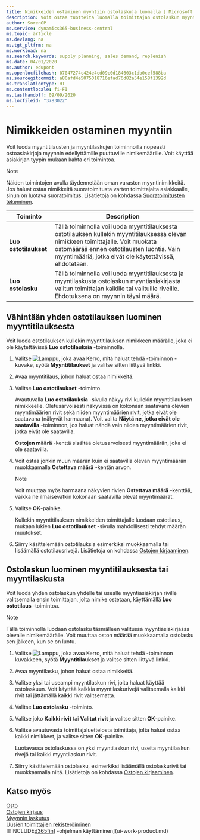```yaml
---
title: Nimikkeiden ostaminen myyntiin ostolaskuja luomalla | Microsoft Docs
description: Voit ostaa tuotteita luomalla toimittajan ostolaskun myyntilaskusta.
author: SorenGP
ms.service: dynamics365-business-central
ms.topic: article
ms.devlang: na
ms.tgt_pltfrm: na
ms.workload: na
ms.search.keywords: supply planning, sales demand, replenish
ms.date: 04/01/2020
ms.author: edupont
ms.openlocfilehash: 07047274c424e4cd09c0d184603c1db0cef588ba
ms.sourcegitcommit: a80afd4e5075018716efad76d82a54e158f1392d
ms.translationtype: HT
ms.contentlocale: fi-FI
ms.lasthandoff: 09/09/2020
ms.locfileid: "3783022"
---
```

# <a name="purchase-items-for-a-sale"></a>Nimikkeiden ostaminen myyntiin
Voit luoda myyntitilausten ja myyntilaskujen toiminnoilla nopeasti ostoasiakirjoja myynnin edellyttämille puuttuville nimikemäärille. Voit käyttää asiakirjan tyypin mukaan kahta eri toimintoa.

> [!Note]
> Näiden toimintojen avulla täydennetään oman varaston myyntinimikkeitä. Jos haluat ostaa nimikkeitä suoratoimitusta varten toimittajalta asiakkaalle, sinun on luotava suoratoimitus. Lisätietoja on kohdassa [Suoratoimitusten tekeminen](sales-how-drop-shipment.md).   

|Toiminto|Description|
|--------|-----------|
|**Luo ostotilaukset**|Tällä toiminnolla voi luoda myyntitilauksesta ostotilauksen kullekin myyntitilauksessa olevan nimikkeen toimittajalle. Voit muokata ostomäärää ennen ostotilausten luontia. Vain myyntimääriä, jotka eivät ole käytettävissä, ehdotetaan.
|**Luo ostolasku**|Tällä toiminnolla voi luoda myyntitilauksesta ja myyntilaskusta ostolaskun myyntiasiakirjasta valitun toimittajan kaikille tai valituille riveille. Ehdotuksena on myynnin täysi määrä.|

## <a name="to-create-one-or-more-purchase-orders-from-a-sales-order"></a>Vähintään yhden ostotilauksen luominen myyntitilauksesta
Voit luoda ostotilauksen kullekin myyntitilauksen nimikkeen määrälle, joka ei ole käytettävissä **Luo ostotilauksia** -toiminnolla.

1. Valitse ![Lamppu, joka avaa Kerro, mitä haluat tehdä -toiminnon](media/ui-search/search_small.png "Kerro, mitä haluat tehdä") -kuvake, syötä **Myyntitilaukset** ja valitse sitten liittyvä linkki.
2. Avaa myyntitilaus, johon haluat ostaa nimikkeitä.
3. Valitse **Luo ostotilaukset** -toiminto.

    Avautuvalla **Luo ostotilauksia** -sivulla näkyy rivi kullekin myyntitilauksen nimikkeelle. Oletusarvoisesti näkyvissä on kokonaan saatavana olevien myyntimäärien rivit sekä niiden myyntimäärien rivit, jotka eivät ole saatavana (näkyvät harmaana). Voit valita **Näytä ne, jotka eivät ole saatavilla** -toiminnon, jos haluat nähdä vain niiden myyntimäärien rivit, jotka eivät ole saatavilla.

    **Ostojen määrä** -kenttä sisältää oletusarvoisesti myyntimäärän, joka ei ole saatavilla.
4. Voit ostaa jonkin muun määrän kuin ei saatavilla olevan myyntimäärän muokkaamalla **Ostettava määrä** -kentän arvon.

    > [!NOTE]  
    >   Voit muuttaa myös harmaana näkyvien rivien **Ostettava määrä** -kenttää, vaikka ne ilmaisevatkin kokonaan saatavilla olevat myyntimäärät.
5. Valitse **OK**-painike.

    Kullekin myyntitilauksen nimikkeiden toimittajalle luodaan ostotilaus, mukaan lukien **Luo ostotilaukset** -sivulla mahdollisesti tehdyt määrän muutokset.
7. Siirry käsittelemään ostotilauksia esimerkiksi muokkaamalla tai lisäämällä ostotilausrivejä. Lisätietoja on kohdassa [Ostojen kirjaaminen](purchasing-how-record-purchases.md).


## <a name="to-create-a-purchase-invoice-from-a-sales-order-or-sales-invoice"></a>Ostolaskun luominen myyntitilauksesta tai myyntilaskusta
Voit luoda yhden ostolaskun yhdelle tai usealle myyntiasiakirjan riville valitsemalla ensin toimittajan, jolta nimike ostetaan, käyttämällä **Luo ostotilaus** -toimintoa.

> [!NOTE]  
>   Tällä toiminnolla luodaan ostolasku täsmälleen valitussa myyntiasiakirjassa olevalle nimikemäärälle. Voit muuttaa oston määrää muokkaamalla ostolasku sen jälkeen, kun se on luotu.  

1. Valitse ![Lamppu, joka avaa Kerro, mitä haluat tehdä -toiminnon](media/ui-search/search_small.png "Kerro, mitä haluat tehdä") kuvakkeen, syötä **Myyntitilaukset** ja valitse sitten liittyvä linkki.
2. Avaa myyntilasku, johon haluat ostaa nimikkeitä.
3. Valitse yksi tai useampi myyntilaskun rivi, joita haluat käyttää ostolaskuun. Voit käyttää kaikkia myyntilaskurivejä valitsemalla kaikki rivit tai jättämällä kaikki rivit valitsematta.
4. Valitse **Luo ostolasku** -toiminto.
5. Valitse joko **Kaikki rivit** tai **Valitut rivit** ja valitse sitten **OK**-painike.  
6. Valitse avautuvasta toimittajaluettelosta toimittaja, jolta haluat ostaa kaikki nimikkeet, ja valitse sitten **OK**-painike.

    Luotavassa ostolaskussa on yksi myyntilaskun rivi, useita myyntilaskun rivejä tai kaikki myyntilaskun rivit.
7. Siirry käsittelemään ostolasku, esimerkiksi lisäämällä ostolaskurivit tai muokkaamalla niitä. Lisätietoja on kohdassa [Ostojen kirjaaminen](purchasing-how-record-purchases.md).

## <a name="see-also"></a>Katso myös
[Osto](purchasing-manage-purchasing.md)  
[Ostojen kirjaus](purchasing-how-record-purchases.md)  
[Myynnin laskutus](sales-how-invoice-sales.md)  
[Uusien toimittajien rekisteröiminen](purchasing-how-register-new-vendors.md)  
[[!INCLUDE[d365fin](includes/d365fin_md.md)] -ohjelman käyttäminen](ui-work-product.md)
